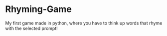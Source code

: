# Rhyming-Game
My first game made in python, where you have to think up words that rhyme with the selected prompt!
